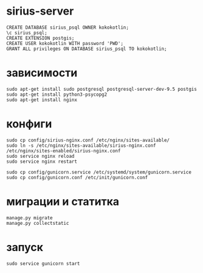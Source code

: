 # sirius-server


```
CREATE DATABASE sirius_psql OWNER kokokotlin;
\c sirius_psql;
CREATE EXTENSION postgis;
CREATE USER kokokotlin WITH password 'PWD';
GRANT ALL privileges ON DATABASE sirius_psql TO kokokotlin;
```

# зависимости
```
sudo apt-get install sudo postgresql postgresql-server-dev-9.5 postgis
sudo apt-get install python3-psycopg2
sudo apt-get install nginx
```

# конфиги
```
sudo cp config/sirius-nginx.conf /etc/nginx/sites-available/
sudo ln -s /etc/nginx/sites-available/sirius-nginx.conf /etc/nginx/sites-enabled/sirius-nginx.conf
sudo service nginx reload
sudo service nginx restart

sudo cp config/gunicorn.service /etc/systemd/system/gunicorn.service
sudo cp config/gunicorn.conf /etc/init/gunicorn.conf
```

# миграции и статитка
```
manage.py migrate
manage.py collectstatic

```

# запуск
`sudo service gunicorn start`